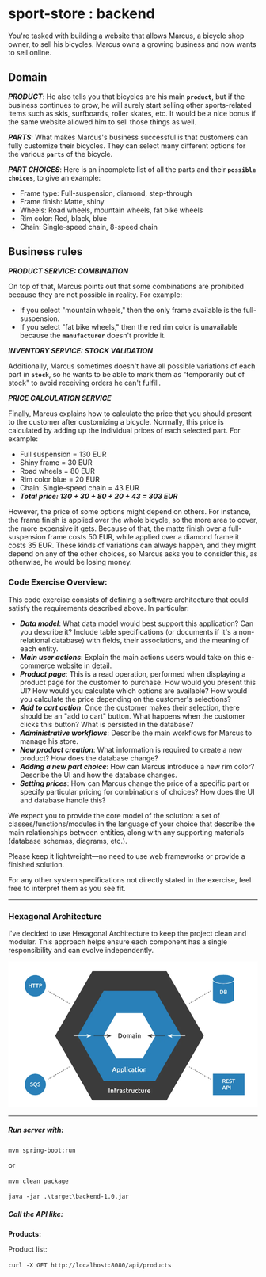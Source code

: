 # sport-store : backend

You're tasked with building a website that allows Marcus, a bicycle shop owner, to sell his bicycles.  Marcus owns a growing business and now wants to sell online. 

## Domain
**_PRODUCT_**: He also tells you that bicycles are his main **`product`**, but if the business continues to grow, he will surely start selling other sports-related items such as skis, surfboards, roller skates, etc. It would be a nice bonus if the same website allowed him to sell those things as well.

**_PARTS_**: What makes Marcus's business successful is that customers can fully customize their bicycles. They can select many different options for the various **`parts`** of the bicycle.

**_PART CHOICES_**: Here is an incomplete list of all the parts and their **`possible choices`**, to give an example:
* Frame type: Full-suspension, diamond, step-through
* Frame finish: Matte, shiny
* Wheels: Road wheels, mountain wheels, fat bike wheels
* Rim color: Red, black, blue
* Chain: Single-speed chain, 8-speed chain



## Business rules

**_PRODUCT SERVICE: COMBINATION_** 

On top of that, Marcus points out that some combinations are prohibited because they are not possible in reality. For example:
* If you select "mountain wheels," then the only frame available is the full-suspension.
* If you select "fat bike wheels," then the red rim color is unavailable because the **`manufacturer`** doesn't provide it.

**_INVENTORY SERVICE: STOCK VALIDATION_**

Additionally, Marcus sometimes doesn't have all possible variations of each part in **`stock`**, so he wants to be able to mark them as "temporarily out of stock" to avoid receiving orders he can't fulfill.


**_PRICE CALCULATION SERVICE_**

Finally, Marcus explains how to calculate the price that you should present to the customer after customizing a bicycle. Normally, this price is calculated by adding up the individual prices of each selected part. For example:
* Full suspension = 130 EUR
* Shiny frame = 30 EUR
* Road wheels = 80 EUR
* Rim color blue = 20 EUR
* Chain: Single-speed chain = 43 EUR
* **_Total price: 130 + 30 + 80 + 20 + 43 = 303 EUR_**

However, the price of some options might depend on others. For instance, the frame finish is applied over the whole bicycle, so the more area to cover, the more expensive it gets. Because of that, the matte finish over a full-suspension frame costs 50 EUR, while applied over a diamond frame it costs 35 EUR. These kinds of variations can always happen, and they might depend on any of the other choices, so Marcus asks you to consider this, as otherwise, he would be losing money.


### Code Exercise Overview: 

This code exercise consists of defining a software architecture that could satisfy the requirements described above. In particular:

* **_Data model_**: What data model would best support this application? Can you describe it? Include table specifications (or documents if it's a non-relational database) with fields, their associations, and the meaning of each entity.
* **_Main user actions_**: Explain the main actions users would take on this e-commerce website in detail.
* **_Product page_**: This is a read operation, performed when displaying a product page for the customer to purchase. How would you present this UI? How would you calculate which options are available? How would you calculate the price depending on the customer's selections?
* **_Add to cart action_**: Once the customer makes their selection, there should be an "add to cart" button. What happens when the customer clicks this button? What is persisted in the database?
* **_Administrative workflows_**: Describe the main workflows for Marcus to manage his store.
* **_New product creation_**: What information is required to create a new product? How does the database change?
* **_Adding a new part choice_**: How can Marcus introduce a new rim color? Describe the UI and how the database changes.
* **_Setting prices_**: How can Marcus change the price of a specific part or specify particular pricing for combinations of choices? How does the UI and database handle this?

We expect you to provide the core model of the solution: a set of classes/functions/modules in the language of your choice that describe the main relationships between entities, along with any supporting materials (database schemas, diagrams, etc.). 

Please keep it lightweight—no need to use web frameworks or provide a finished solution. 

For any other system specifications not directly stated in the exercise, feel free to interpret them as you see fit.

---

### Hexagonal Architecture


I've decided to use Hexagonal Architecture to keep the project clean and modular. This approach helps ensure each component has a single responsibility and can evolve independently.

![Hexagonal Architecture](assets/hexarch.png)

---

##### Run server with:

`mvn spring-boot:run`

or

`mvn clean package`

`java -jar .\target\backend-1.0.jar`


##### Call the API like:

**Products:**

Product list:

`curl -X GET http://localhost:8080/api/products`
